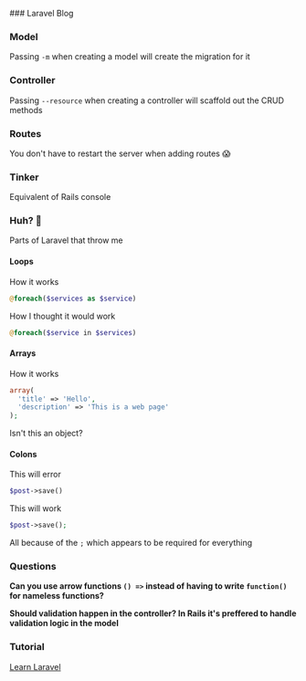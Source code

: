 ### Laravel Blog

### Model

Passing `-m` when creating a model will create the migration for it

### Controller

Passing `--resource` when creating a controller will scaffold out the CRUD methods

### Routes

You don't have to restart the server when adding routes 😱

### Tinker

Equivalent of Rails console

### Huh? 🤔

Parts of Laravel that throw me

#### Loops

How it works

```php
@foreach($services as $service)
```

How I thought it would work

```php
@foreach($service in $services)
```

#### Arrays

How it works

```php
array(
  'title' => 'Hello',
  'description' => 'This is a web page'
);
```

Isn't this an object?

#### Colons

This will error

```php
$post->save()
```

This will work

```php
$post->save();
```

All because of the `;` which appears to be required for everything

### Questions

**Can you use arrow functions `() =>` instead of having to write `function()` for nameless functions?**

**Should validation happen in the controller? In Rails it's preffered to handle validation logic in the model**

### Tutorial

[Learn Laravel](https://youtu.be/EcYXsp78Xy8?t=5167)
